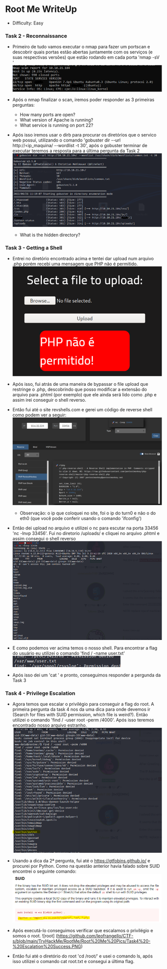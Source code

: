 # Root Me WriteUp
 - Difficulty: Easy

### Task 2 - Reconnaissance
- Primeiro de tudo vamos executar o nmap para fazer um portscan e descobrir quais portas estão abertas juntamente com os serviços (e suas respectivas versões) que estão rodando em cada porta 'nmap -sV <ip maquina>' 
 ![nmap](https://github.com/leofrangello/CTF-s/blob/main/TryHackMe/RootMe/Root%20Me%20Pics/Task2-Nmap.PNG)
- Após o nmap finalizar o scan, iremos poder responder as 3 primeiras perguntas: 
  - How many ports are open?
  - What version of Apache is running?
  - What service is running on port 22?

- Após isso iremos usar o dirb para procurar os diretórios que o servico web possui, utilizando o comando 'gobuster dir --url http://<ip_maquina/ --wordlist <path to wordlist> -t 30', após o gobuster terminar de executar teremos a resposta para a última pergunta da Task 2
 ![gobuster](https://github.com/leofrangello/CTF-s/blob/main/TryHackMe/RootMe/Root%20Me%20Pics/Task2-GoBuster.PNG)
  - What is the hidden directory?

### Task 3 - Getting a Shell
- Entrei no diretório encontrado acima e tentei dar upload num arquivo .php porém recebi uma mensagem que PHP não é permitido. 
 ![nophp](https://github.com/leofrangello/CTF-s/blob/main/TryHackMe/RootMe/Root%20Me%20Pics/Task3-NoPHP.PNG)
- Após isso, fui atrás de uma maneira de bypassar o file upload que restringe o .php, descobrindo que posso modificar a extensão do arquivo para .phtml (por exemplo) que ele ainda será lido como .php e assim irei conseguir o shell reverso. 
- Então fui até o site revshells.com e gerei um código de reverse shell como podem ver a seguir:
 ![revshell](https://github.com/leofrangello/CTF-s/blob/main/TryHackMe/RootMe/Root%20Me%20Pics/Task3-ShellReverso.PNG)

  - Observação: o ip que coloquei no site, foi o ip do turn0 e não o do eth0 (que você pode conferir usando o comando 'ifconfig')
- Então dei upload no arquivo e utilizei o nc para escutar na porta 33456 'nc -lnvp 33456'. Fui no diretorio <ip maquina>/uploads/ e cliquei no arquivo .phtml e assim consegui o shell reverso 
 ![shellreve](https://github.com/leofrangello/CTF-s/blob/main/TryHackMe/RootMe/Root%20Me%20Pics/Task3-ReceivedShell.PNG)

- E como podemos ver acima temos o nosso shell. Para encontrar a flag do usuário eu utilizei o comando 'find / -name user.txt'
![user.txt](https://github.com/leofrangello/CTF-s/blob/main/TryHackMe/RootMe/Root%20Me%20Pics/Task3-UserFlag.PNG)
- Após isso dei um 'cat <caminho flag>' e pronto, conseguimos responder a pergunda da Task 3

### Task 4 - Privilege Escalation

- Agora temos que escalar o privilégio para conseguir a flag do root. A primeira pergunta da task 4 nos da uma dica para onde devemos ir (Search for files with SUID permission, which file is weird?). Então utilizei o comando 'find / -user root -perm /4000'. Após isso teremos encontrado nosso arquivo estranho. 
 ![weird](https://github.com/leofrangello/CTF-s/blob/main/TryHackMe/RootMe/Root%20Me%20Pics/Task4%20-%20Weird%20File.PNG)

- Usando a dica da 2ª pergunta, fui até o https://gtfobins.github.io/ e procurei por Python. Como na questão anterior havia falado sobre SUID encontrei o seguinte comando: 
![gtfobins](https://github.com/leofrangello/CTF-s/blob/main/TryHackMe/RootMe/Root%20Me%20Pics/Task4%20-%20Gtfobins.PNG)

- Após executá-lo conseguimos verificar que escalamos o privilégio e somos o root. 
 ![root] (https://github.com/leofrangello/CTF-s/blob/main/TryHackMe/RootMe/Root%20Me%20Pics/Task4%20-%20Escalation%20Success.PNG)
- Então fui até o diretório do root 'cd /root/' e usei o comando ls, após isso utilizei o comando cat root.txt e consegui a última flag. 
